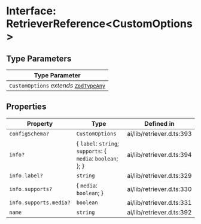 # Interface: RetrieverReference\<CustomOptions\>

## Type Parameters

| Type Parameter |
| ------ |
| `CustomOptions` *extends* [`ZodTypeAny`](../namespaces/z/type-aliases/ZodTypeAny.md) |

## Properties

| Property | Type | Defined in |
| ------ | ------ | ------ |
| `configSchema?` | `CustomOptions` | ai/lib/retriever.d.ts:393 |
| `info?` | \{ `label`: `string`; `supports`: \{ `media`: `boolean`; \}; \} | ai/lib/retriever.d.ts:394 |
| `info.label?` | `string` | ai/lib/retriever.d.ts:329 |
| `info.supports?` | \{ `media`: `boolean`; \} | ai/lib/retriever.d.ts:330 |
| `info.supports.media?` | `boolean` | ai/lib/retriever.d.ts:331 |
| `name` | `string` | ai/lib/retriever.d.ts:392 |
